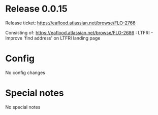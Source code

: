 # Release 0.0.15

Release ticket:
https://eaflood.atlassian.net/browse/FLO-2766

Consisting of:
https://eaflood.atlassian.net/browse/FLO-2686 : LTFRI - Improve 'find address' on LTFRI landing page

# Config

No config changes

# Special notes

No special notes
